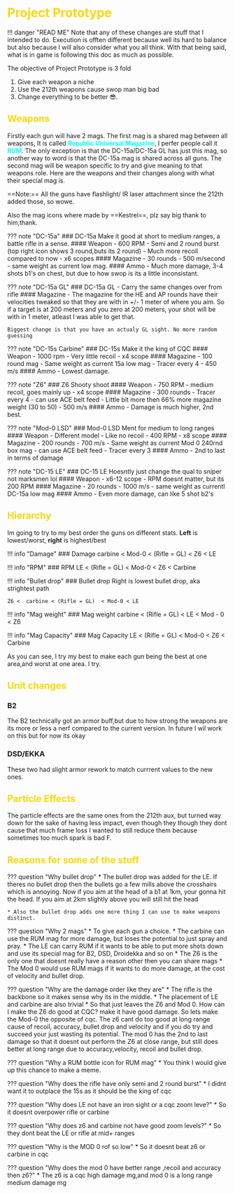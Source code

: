 # <span style="color:gold">Project Prototype</span> 

!!! danger "READ ME"
    Note that any of these changes are stuff that I intended to do. Execution is
    offten different because well its hard to balance but also because I will
    also consider what you all think. With that being said, what is in game is following this doc as much as possible.

The objective of Project Prototype is 3 fold

1. Give each weapon a niche
2. Use the 212th weapons cause swop man big bad
3. Change everything to be better 😎.


## <span style="color:gold">Weapons</span> 

Firstly each gun will have 2 mags. The first mag is a shared mag between all
weapons, It is called **<span style="color:cyan">Republic Universal Magazine</span>**, I perfer people call it **<span style="color:cyan">RUM</span>**. The only exception is that the DC-15a/DC-15a GL has just this mag, so another way to word is that the DC-15a mag is shared across all guns. The second mag
will be weapon specific to try and give meaning to that weapons role. Here are the weapons and their changes along with what their special mag is.

==Note:== All the guns have flashlight/ IR laser attachment since the 212th added those, so wowe.


Also the mag icons where made by ==Kestrel==, plz say big thank to him,thank.

??? note "DC-15a"
    ### DC-15a
    Make it good at short to medium ranges, a battle rifle in a sense.
    #### Weapon
    - 600 RPM
    - Semi and 2 round burst (top right icon shows 3 round,buts its 2 round)
    - Much more recoil compared to now
    - x6 scopes
    #### Magazine
    - 30 rounds
    - 500 m/second
    - same weight as current low mag.
    #### Ammo
    - Much more damage, 3-4 shots b1's on chest, but due to how swop is its a little inconsistant.

??? note "DC-15a GL"
    ### DC-15a GL
    - Carry the same changes over from rifle
    #### Magazine
    - The magazine for the HE and AP rounds have their velocities tweaked so that they are with in +/- 1 meter of where you aim. So if a target is at 200 meters and you zero at 200 meters, your shot will be with in 1 meter, atleast I was able to get that.

    Biggest change is that you have an actualy GL sight. No more random guessing

??? note "DC-15s Carbine"
    ### DC-15s 
    Make it the king of CQC
    #### Weapon
    - 1000 rpm
    - Very little recoil
    - x4 scope
    #### Magazine
    - 100 round mag
    - Same weight as current 15a low mag
    - Tracer every 4
    - 450 m/s
    #### Ammo
    - Lowest damage.


??? note "Z6"
    ### Z6
    Shooty shoot
    #### Weapon
    - 750 RPM
    - medium recoil, goes mainly up
    - x4 scope
    #### Magazine
    - 300 rounds
    - Tracer every 4
    - can use ACE belt feed
    - Little bit more then 66% more magazine weight (30 to 50)
    - 500 m/s
    #### Ammo
    - Damage is much higher, 2nd best.

??? note "Mod-0 LSD"
    ### Mod-0 LSD
    Ment for medium to long ranges
    #### Weapon
    - Different model
    - Like no recoil
    - 400 RPM
    - x8 scope
    #### Magazine
    - 200 rounds
    - 700 m/s
    - Same weight as current Mod 0 240rnd box mag
    - can use ACE belt feed
    - Tracer every 3
    #### Ammo
    - 2nd to last in terms of damage

??? note "DC-15 LE"
    ### DC-15 LE
    Hoesntly just change the qual to sniper not marksmen lol
    #### Weapon
    - x6-12 scope
    - RPM doesnt matter, but its 200 RPM
    #### Magazine
    - 20 rounds
    - 1000 m/s
    - same weight as currentl DC-15a low mag
    #### Ammo 
    - Even more damage, can like 5 shot b2's

## <span style="color:gold">Hierarchy</span>

Im going to try to my best order the guns on different stats. **Left** is lowest/worst, **right** is highest/best


!!! info "Damage"
    ### Damage
    carbine < Mod-0 < (Rifle = GL) < Z6 < LE

    
!!! info "RPM"
    ### RPM
    LE < (Rifle = GL) < Mod-0 < Z6 < Carbine

!!! info "Bullet drop"
    ### Bullet drop
    Right is lowest bullet drop, aka strightest path

    Z6 <  carbine < (Rifle = GL)  < Mod-0 < LE

!!! info "Mag weight"
    ### Mag weight
    carbine < (Rifle = GL) < LE < Mod - 0 < Z6

!!! info "Mag Capacity"
    ### Mag Capacity
    LE < (Rifle = GL) < Mod-0 < Z6 < Carbine

As you can see, I try my best to make each gun being the best at one area,and worst at one area. I try.

## <span style="color:gold">Unit changes</span>

### B2

The B2 technically got an armor buff,but due to how strong the weapons are its more or less a nerf compared to the current version. In future I wil work on this but for now its okay

### DSD/EKKA

These two had slight armor rework to match currrent values to the new ones.

## <span style="color:gold">Particle Effects</span>

The particle effects are the same ones from the 212th aux, but turned way down for the sake of having less impact, even though they though they dont cause that much frame loss I wanted to still reduce them because sometimes too much spark is bad F.

## <span style="color:gold">Reasons for some of the stuff</span>

??? question "Why bullet drop" 
    * The bullet drop was added for the LE. If theres
    no bullet drop then the bullets go a few mills above the crosshairs which is
    annoying. Now if you aim at the head of a b1 at 1km, your gonna hit the
    head. If you aim at 2km slightly above you will still hit the head

    * Also the bullet drop adds one more thing I can use to make weapons distinct.

??? question "Why 2 mags" 
    * To give each gun a choice. 
    * The carbine can use the RUM mag for more damage, but loses the potential to just spray and pray.
    * The LE can carry RUM if it wants to be able to put more shots down and use its special mag for B2, DSD, Droidekka and so on
    * The Z6 is the only one that doesnt really have a reason other then you can share mags
    * The Mod 0 would use RUM mags if it wants to do more damage, at the cost of velocity and bullet drop.

??? question "Why are the damage order like they are" 
    * The rifle is the backbone so it makes sense why its in the middle.
    * The placement of LE and carbine are also trivial
    * So that just leaves the Z6 and Mod 0. How can I make the Z6 do good at CQC? make it have good damage. So lets make the Mod-0 the opposite of cqc. The z6 cant do too good at long range cause of recoil, accuracy, bullet drop and velocity and if you do try and succeed your just wasting its potential. The mod 0 has the 2nd to last damage so that it doesnt out perform the Z6 at close range, but still does better at long range due to accuracy,velocity, recoil and bullet drop.

??? question "Why a RUM bottle icon for RUM mag" 
    * You think I would give up this chance to make a meme.

??? question "Why does the rifle have only semi and 2 round burst" 
    * I didnt want it to outplace the 15s as it should be the king of cqc

??? question "Why does LE not have an iron sight or a cqc zoom leve?" 
    * So it doesnt overpower rifle or carbine

??? question "Why does z6 and carbine not have good zoom levels?" 
    * So they dont beat the LE or rifle at mid+ ranges

??? question "Why is the MOD 0 rof so low" 
    * So it doesnt beat z6 or carbine in cqc

??? question "Why does the mod 0 have better range ,recoil and accuracy then z6?" 
    * The z6 is a cqc high damage mg,and mod 0 is a long range medium damage mg